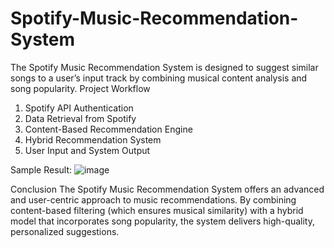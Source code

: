 # Spotify-Music-Recommendation-System
The Spotify Music Recommendation System is designed to suggest similar songs to a user’s input track by combining musical content analysis and song popularity.
Project Workflow

1. Spotify API Authentication
2. Data Retrieval from Spotify
3. Content-Based Recommendation Engine
4. Hybrid Recommendation System
5. User Input and System Output

Sample Result:
![image](https://github.com/user-attachments/assets/9d56718b-cc1c-4b73-a0b9-b3b153420447)

Conclusion
The Spotify Music Recommendation System offers an advanced and user-centric approach to music recommendations. By combining content-based filtering (which ensures musical similarity) with a hybrid model that incorporates song popularity, the system delivers high-quality, personalized suggestions. 
